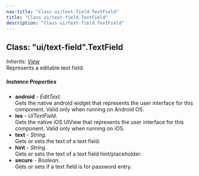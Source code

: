 ```yaml
---
nav-title: "Class ui/text-field.TextField"
title: "Class ui/text-field.TextField"
description: "Class ui/text-field.TextField"
---
```

## Class: "ui/text-field".TextField  
_Inherits:_ [_View_](../../ui/core/view/View.md)  
Represents a editable text field.

##### Instance Properties
 - **android** - _EditText_.    
  Gets the native android widget that represents the user interface for this component. Valid only when running on Android OS.
 - **ios** - _UITextField_.    
  Gets the native iOS UIView that represents the user interface for this component. Valid only when running on iOS.
 - **text** - _String_.    
  Gets or sets the text of a text field.
 - **hint** - _String_.    
  Gets or sets the text of a text field hint/placeholder.
 - **secure** - _Boolean_.    
  Gets or sets if a text field is for password entry.